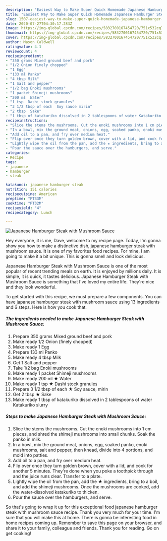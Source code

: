 ```yaml
---
description: "Easiest Way to Make Super Quick Homemade Japanese Hamburger Steak with Mushroom Sauce"
title: "Easiest Way to Make Super Quick Homemade Japanese Hamburger Steak with Mushroom Sauce"
slug: 1507-easiest-way-to-make-super-quick-homemade-japanese-hamburger-steak-with-mushroom-sauce
date: 2020-07-27T04:30:17.283Z
image: https://img-global.cpcdn.com/recipes/5832700167454720/751x532cq70/japanese-hamburger-steak-with-mushroom-sauce-recipe-main-photo.jpg
thumbnail: https://img-global.cpcdn.com/recipes/5832700167454720/751x532cq70/japanese-hamburger-steak-with-mushroom-sauce-recipe-main-photo.jpg
cover: https://img-global.cpcdn.com/recipes/5832700167454720/751x532cq70/japanese-hamburger-steak-with-mushroom-sauce-recipe-main-photo.jpg
author: Mason Caldwell
ratingvalue: 4.1
reviewcount: 4
recipeingredient:
- "350 grams Mixed ground beef and pork"
- "1/2 Onion finely chopped"
- "1 Egg"
- "133 ml Panko"
- "4 tbsp Milk"
- "1 Salt and pepper"
- "1/2 bag Enoki mushrooms"
- "1 packet Shimeji mushrooms"
- "200 ml  Water"
- "1 tsp  Dashi stock granules"
- "3 1/2 tbsp of each  Soy sauce mirin"
- "2 tbsp  Sake"
- "1 tbsp of katakuriko dissolved in 2 tablespoons of water Katakuriko slurry"
recipeinstructions:
- "Slice the stems the mushrooms. Cut the enoki mushrooms into 1 cm pieces, and shred the shimeji mushrooms into small chunks. Soak the panko in milk."
- "In a bowl, mix the ground meat, onions, egg, soaked panko, enoki mushrooms, salt and pepper, then knead, divide into 4 portions, and mold into patties."
- "Add oil to a pan, and fry over medium heat."
- "Flip over once they turn golden brown, cover with a lid, and cook for another 5 minutes. They&#39;re done when you poke a toothpick through and the juice runs clear. Transfer to a plate."
- "Lightly wipe the oil from the pan, add the ★ ingredients, bring to a boil, and add the shimeji mushrooms. Once the mushrooms are cooked, add the water-dissolved katakuriko to thicken."
- "Pour the sauce over the hamburgers, and serve."
categories:
- Recipe
tags:
- japanese
- hamburger
- steak

katakunci: japanese hamburger steak 
nutrition: 151 calories
recipecuisine: American
preptime: "PT33M"
cooktime: "PT32M"
recipeyield: "4"
recipecategory: Lunch

---
```



![Japanese Hamburger Steak with Mushroom Sauce](https://img-global.cpcdn.com/recipes/5832700167454720/751x532cq70/japanese-hamburger-steak-with-mushroom-sauce-recipe-main-photo.jpg)

Hey everyone, it is me, Dave, welcome to my recipe page. Today, I'm gonna show you how to make a distinctive dish, japanese hamburger steak with mushroom sauce. It is one of my favorites food recipes. For mine, I am going to make it a bit unique. This is gonna smell and look delicious.



Japanese Hamburger Steak with Mushroom Sauce is one of the most popular of recent trending meals on earth. It is enjoyed by millions daily. It is simple, it is quick, it tastes delicious. Japanese Hamburger Steak with Mushroom Sauce is something that I've loved my entire life. They're nice and they look wonderful.


To get started with this recipe, we must prepare a few components. You can have japanese hamburger steak with mushroom sauce using 13 ingredients and 6 steps. Here is how you cook that.

<!--inarticleads1-->

##### The ingredients needed to make Japanese Hamburger Steak with Mushroom Sauce:

1. Prepare 350 grams Mixed ground beef and pork
1. Make ready 1/2 Onion (finely chopped)
1. Make ready 1 Egg
1. Prepare 133 ml Panko
1. Make ready 4 tbsp Milk
1. Get 1 Salt and pepper
1. Take 1/2 bag Enoki mushrooms
1. Make ready 1 packet Shimeji mushrooms
1. Make ready 200 ml ★ Water
1. Make ready 1 tsp ★ Dashi stock granules
1. Prepare 3 1/2 tbsp of each ★ Soy sauce, mirin
1. Get 2 tbsp ★ Sake
1. Make ready 1 tbsp of katakuriko dissolved in 2 tablespoons of water Katakuriko slurry




<!--inarticleads2-->

##### Steps to make Japanese Hamburger Steak with Mushroom Sauce:

1. Slice the stems the mushrooms. Cut the enoki mushrooms into 1 cm pieces, and shred the shimeji mushrooms into small chunks. Soak the panko in milk.
1. In a bowl, mix the ground meat, onions, egg, soaked panko, enoki mushrooms, salt and pepper, then knead, divide into 4 portions, and mold into patties.
1. Add oil to a pan, and fry over medium heat.
1. Flip over once they turn golden brown, cover with a lid, and cook for another 5 minutes. They&#39;re done when you poke a toothpick through and the juice runs clear. Transfer to a plate.
1. Lightly wipe the oil from the pan, add the ★ ingredients, bring to a boil, and add the shimeji mushrooms. Once the mushrooms are cooked, add the water-dissolved katakuriko to thicken.
1. Pour the sauce over the hamburgers, and serve.




So that's going to wrap it up for this exceptional food japanese hamburger steak with mushroom sauce recipe. Thank you very much for your time. I'm sure that you will make this at home. There is gonna be interesting food in home recipes coming up. Remember to save this page on your browser, and share it to your family, colleague and friends. Thank you for reading. Go on get cooking!
